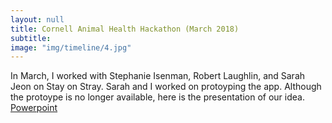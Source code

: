 ```yaml
---
layout: null
title: Cornell Animal Health Hackathon (March 2018)
subtitle:
image: "img/timeline/4.jpg"
---
```

In March, I worked with Stephanie Isenman, Robert Laughlin, and Sarah Jeon on Stay on Stray. Sarah and I worked on protoyping the app. Although the protoype is no longer available, here is the presentation of our idea.<br/>
[Powerpoint](img/timeline/Stay-on-Stray.pptx)